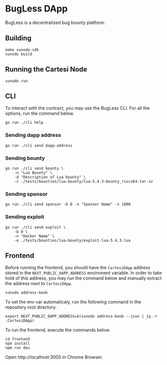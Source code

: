 # BugLess DApp

BugLess is a decentralized bug bounty platform.

## Building

```
make sunodo-sdk
sunodo build
```

## Running the Cartesi Node

```
sunodo run
```

## CLI

To interact with the contract, you may use the BugLess CLI.
For all the options, run the command below.

```
go run ./cli help
```

### Sending dapp address

```
go run ./cli send dapp-address
```

### Sending bounty

```
go run ./cli send bounty \
    -n "Lua Bounty" \
    -d "Description of Lua bounty" \
    -c ./tests/bounties/lua-bounty/lua-5.4.3-bounty_riscv64.tar.xz                  
```

### Sending sponsor

```
go run ./cli send sponsor -b 0 -n "Sponsor Name" -v 1000
```

### Sending exploit

```
go run ./cli send exploit \
    -b 0 \
    -n "Hacker Name" \
    -e ./tests/bounties/lua-bounty/exploit-lua-5.4.3.lua
```

## Frontend

Before running the frontend, you should have the `CartesiDApp` address stored in the `NEXT_PUBLIC_DAPP_ADDRESS` enviroment variable.
In order to take hold of this address, you may run the command below and manually extract the address next to `CartesiDApp`.

```
sunodo address-book
```

To set the env var automaticaly, run the following command in the repository root directory.

```
export NEXT_PUBLIC_DAPP_ADDRESS=$(sunodo address-book --json | jq -r .CartesiDApp)
```

To run the frontend, execute the commands below.

```shell
cd frontend
npm install
npm run dev
```

Open http://localhost:3000 in Chrome Browser.
